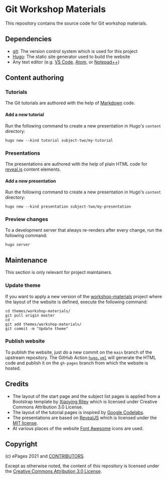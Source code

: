 # Git Workshop Materials

This repository contains the source code for Git workshop materials.

## Dependencies

- [git](https://github.com/ePages-de/git-workshop/wiki/Git): The version control system which is used for this project 
- [Hugo](https://github.com/ePages-de/git-workshop/wiki/Hugo): The static site generator used to build the website
- Any text editor (e.g. [VS Code](https://github.com/ePages-de/git-workshop/wiki/VS-Code), [Atom](https://github.com/ePages-de/git-workshop/wiki/Atom), or [Notepad++](https://notepad-plus-plus.org/))

## Content authoring

### Tutorials

The Git tutorials are authored with the help of [Markdown](https://www.markdownguide.org/basic-syntax) code.

#### Add a new tutorial

Run the following command to create a new presentation in Hugo's `content` directory:

```
hugo new --kind tutorial subject-two/my-tutorial
```

### Presentations

The presentations are authored with the help of plain HTML code for [reveal.js](https://revealjs.com/) content elements.

#### Add a new presentation

Run the following command to create a new presentation in Hugo's `content` directory:

```
hugo new --kind presentation subject-two/my-presentation
```

### Preview changes

To a development server that always re-renders after every change, run the following command:

```
hugo server
```

## Maintenance

This section is only relevant for project maintainers.

### Update theme

If you want to apply a new version of the [workshop-materials](https://github.com/experimental-software/workshop-materials) project where the layout of the website is defined, execute the following command:

```
cd themes/workshop-materials/
git pull origin master
cd -
git add themes/workshop-materials/
git commit -m "Update theme"
```

### Publish website

To publish the website, just do a new commit on the `main` branch of the upstream repository.
The GitHub Action [`hugo.yml`](.github/workflows/hugo.yml) will generate the HTML code and publish it on the `gh-pages` branch from which the website is hosted.


## Credits

- The layout of the start page and the subject list pages is applied from a Bootstrap template by [Xiaoying Riley](https://themes.3rdwavemedia.com/) which is licensed under Creative Commons Attribution 3.0 License.
- The layout of the tutorial pages is inspired by [Google Codelabs](https://github.com/ePages-de/git-workshop/wiki/Google-Codelabs).
- The presentations are based on [RevealJS](https://revealjs.com/) which is licensed under the [MIT license](https://github.com/hakimel/reveal.js/blob/master/LICENSE).
- At various places of the website [Font Awesome](https://fontawesome.com/icons?d=gallery&p=2&m=free) icons are used.

## Copyright

(c) ePages 2021 and [CONTRIBUTORS](CONTRIBUTORS).

Except as otherwise noted, the content of this repository is licensed under the [Creative Commons Attribution 3.0 License](http://creativecommons.org/licenses/by/3.0).
